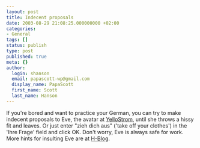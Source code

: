 ```yaml
---
layout: post
title: Indecent proposals
date: 2003-08-29 21:08:25.000000000 +02:00
categories:
- General
tags: []
status: publish
type: post
published: true
meta: {}
author:
  login: shanson
  email: papascott-wp@gmail.com
  display_name: PapaScott
  first_name: Scott
  last_name: Hanson
---
```

<p>If you're bored and want to practice your German, you can try to make indecent proposals to Eve, the avatar at <a title="YelloStrom" href="http://www.yellostrom.de/">YelloStrom</a>, until she throws a hissy fit and leaves. Or just enter  "zieh dich aus" ('take off your clothes') in the 'Ihre Frage' field and click OK. Don't worry, Eve is always safe for work. More hints for insulting Eve are at <a title="H-BLOG: Zieh dich aus!" href="http://h-blog.org/archives/000410.html">H-Blog</a>.</p>

